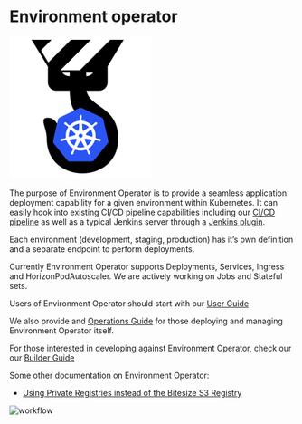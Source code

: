 # Environment operator


<img src="environmentoperatoricon.png" alt="EnvironmentOperator" style="width: 250px;"/>


The purpose of Environment Operator is to provide a seamless application deployment capability for a given environment within Kubernetes. It can easily hook into existing CI/CD pipeline capabilities including our [CI/CD pipeline](https://github.com/pearsontechnology/deployment-pipeline-jenkins-plugin) as well as a typical Jenkins server through a [Jenkins plugin](https://github.com/pearsontechnology/environment-operator-jenkins-plugin).


Each environment (development, staging, production) has it’s own definition and a separate endpoint to perform deployments.

Currently Environment Operator supports Deployments, Services, Ingress and HorizonPodAutoscaler.
We are actively working on Jobs and Stateful sets.



Users of Environment Operator should start with our [User Guide](https://github.com/pearsontechnology/environment-operator/blob/master/docs/User_Guide.md)



We also provide and [Operations Guide](https://github.com/pearsontechnology/environment-operator/blob/master/docs/Operatonal_Guide.md) for those deploying and managing Environment Operator itself.



For those interested in developing against Environment Operator, check our our [Builder Guide](https://github.com/pearsontechnology/environment-operator/blob/master/docs/Build.md)


Some other documentation on Environment Operator:
* [Using Private Registries instead of the Bitesize S3 Registry](https://github.com/pearsontechnology/environment-operator/blob/master/docs/Private_Registry.md)



![workflow](https://github.com/pearsontechnology/environment-operator/blob/master/docs/images/workflow.png)
